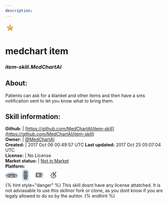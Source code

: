 ```yaml
---
description: 
---
```


![](../.gitbook/assets/star.png)  
# medchart item  
### _item-skill.MedChartAI_  
## About:  
Patients can ask for a blanket and other items and then have a sms notification sent to let you know what to bring them.

## Skill information:  
**Github:** | [https://github.com/MedChartAI/item-skill](https://github.com/MedChartAI/item-skill)  
**Owner:** | [@MedChartAI](https://github.com/MedChartAI)  
**Created:** | 2017 Oct 06 00:49:57 UTC  **Last updated:** 2017 Oct 25 05:07:04 UTC  
**License:** | No License  
**Market status:** | [Not in Market](https://market.mycroft.ai/skill/)  
**Platform:**  
 ![Mark I](../.gitbook/assets/mark-1-icon.png)  ![Mark II](../.gitbook/assets/mark-2-icon.png)  ![Picroft](../.gitbook/assets/picroft-icon.png)  ![plasmoid](../.gitbook/assets/kde.png)   
{% hint style="danger" %}
This skill dosnt have any license attatched. It is not adviasable to use this skillnor fork or clone, as you dont know if you are legaly allowed to do so by the auhtor.
{% endhint %}

